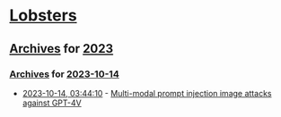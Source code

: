 # [Lobsters](../../../README.md)

## [Archives](../../index.md) for [2023](../index.md)

### [Archives](../../index.md) for [2023-10-14](index.md)

* [2023-10-14, 03:44:10](https://lobste.rs/s/jdnmkv/multi_modal_prompt_injection_image) - [Multi-modal prompt injection image attacks against GPT-4V](https://simonwillison.net/2023/Oct/14/multi-modal-prompt-injection/)
